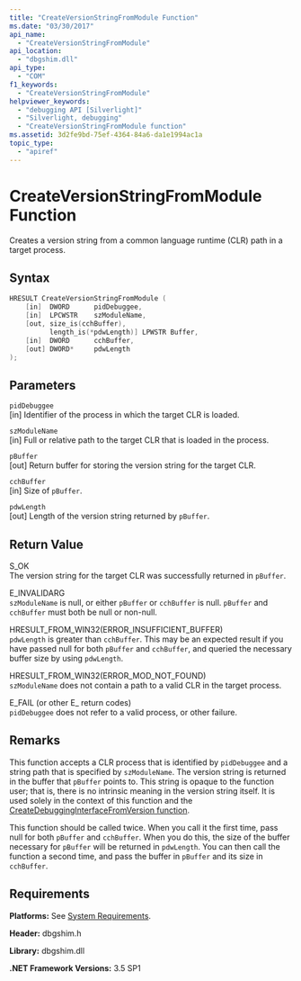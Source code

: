 ```yaml
---
title: "CreateVersionStringFromModule Function"
ms.date: "03/30/2017"
api_name: 
  - "CreateVersionStringFromModule"
api_location: 
  - "dbgshim.dll"
api_type: 
  - "COM"
f1_keywords: 
  - "CreateVersionStringFromModule"
helpviewer_keywords: 
  - "debugging API [Silverlight]"
  - "Silverlight, debugging"
  - "CreateVersionStringFromModule function"
ms.assetid: 3d2fe9bd-75ef-4364-84a6-da1e1994ac1a
topic_type: 
  - "apiref"
---
```

# CreateVersionStringFromModule Function
Creates a version string from a common language runtime (CLR) path in a target process.  
  
## Syntax  
  
```cpp  
HRESULT CreateVersionStringFromModule (  
    [in]  DWORD      pidDebuggee,  
    [in]  LPCWSTR    szModuleName,  
    [out, size_is(cchBuffer),  
          length_is(*pdwLength)] LPWSTR Buffer,  
    [in]  DWORD      cchBuffer,  
    [out] DWORD*     pdwLength  
);  
```  
  
## Parameters  
 `pidDebuggee`  
 [in] Identifier of the process in which the target CLR is loaded.  
  
 `szModuleName`  
 [in] Full or relative path to the target CLR that is loaded in the process.  
  
 `pBuffer`  
 [out] Return buffer for storing the version string for the target CLR.  
  
 `cchBuffer`  
 [in] Size of `pBuffer`.  
  
 `pdwLength`  
 [out] Length of the version string returned by `pBuffer`.  
  
## Return Value  
 S_OK  
 The version string for the target CLR was successfully returned in `pBuffer`.  
  
 E_INVALIDARG  
 `szModuleName` is null, or either `pBuffer` or `cchBuffer` is null. `pBuffer` and `cchBuffer` must both be null or non-null.  
  
 HRESULT_FROM_WIN32(ERROR_INSUFFICIENT_BUFFER)  
 `pdwLength` is greater than `cchBuffer`. This may be an expected result if you have passed null for both `pBuffer` and `cchBuffer`, and queried the necessary buffer size by using `pdwLength`.  
  
 HRESULT_FROM_WIN32(ERROR_MOD_NOT_FOUND)  
 `szModuleName` does not contain a path to a valid CLR in the target process.  
  
 E_FAIL (or other E_ return codes)  
 `pidDebuggee` does not refer to a valid process, or other failure.  
  
## Remarks  
 This function accepts a CLR process that is identified by `pidDebuggee` and a string path that is specified by `szModuleName`. The version string is returned in the buffer that `pBuffer` points to. This string is opaque to the function user; that is, there is no intrinsic meaning in the version string itself. It is used solely in the context of this function and the [CreateDebuggingInterfaceFromVersion function](createdebugginginterfacefromversion-function-for-silverlight.md).  
  
 This function should be called twice. When you call it the first time, pass null for both `pBuffer` and `cchBuffer`. When you do this, the size of the buffer necessary for `pBuffer` will be returned in `pdwLength`. You can then call the function a second time, and pass the buffer in `pBuffer` and its size in `cchBuffer`.  
  
## Requirements  
 **Platforms:** See [System Requirements](../../get-started/system-requirements.md).  
  
 **Header:** dbgshim.h  
  
 **Library:** dbgshim.dll  
  
 **.NET Framework Versions:** 3.5 SP1
